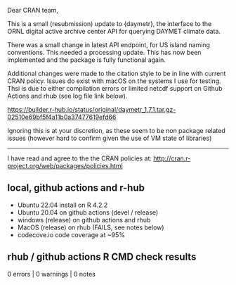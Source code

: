 Dear CRAN team,

This is a small (resubmission) update to {daymetr}, the interface to the ORNL
digital active archive center API for querying DAYMET climate data.

There was a small change in latest API endpoint, for US island
naming conventions. This needed a processing update. This has now been
implemented and the package is fully functional again.

Additional changes were made to the citation style to be in line with
current CRAN policy. Issues do exist with macOS on the systems I use for
testing. Thsi is due to either compilation errors or limited netcdf support
on Github Actions and rhub (see log file link below).

https://builder.r-hub.io/status/original/daymetr_1.7.1.tar.gz-02510e69bf5f4a11b0a37477619efd66

Ignoring this is at your discretion, as these seem to be non package related
issues (however hard to confirm given the use of VM state of libraries)

--- 

I have read and agree to the the CRAN policies at:
http://cran.r-project.org/web/packages/policies.html

## local, github actions and r-hub

- Ubuntu 22.04 install on R 4.2.2
- Ubuntu 20.04 on github actions (devel / release)
- windows (release) on github actions and rhub
- MacOS (release) on rhub (FAILS, see notes below)
- codecove.io code coverage at ~95%

## rhub / github actions R CMD check results

0 errors | 0 warnings | 0 notes

